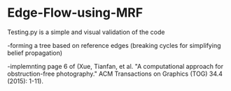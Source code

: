 # Edge-Flow-using-MRF

Testing.py is a simple and visual validation of the code

-forming a tree based on reference edges (breaking cycles for simplifying belief propagation)

-implemnting page 6 of (Xue, Tianfan, et al. "A computational approach for obstruction-free photography." ACM Transactions on Graphics (TOG) 34.4 (2015): 1-11).
